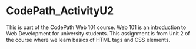 # CodePath_ActivityU2
<p>This is part of the CodePath Web 101 course. Web 101 is an introduction to Web Development for university students. This assignment is from Unit 2 of the course where we learn basics of HTML tags and CSS elements.</p>
